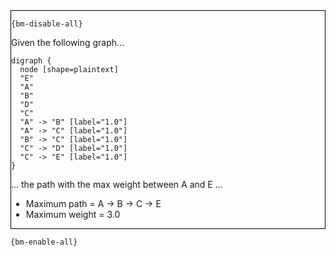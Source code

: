 <div style="border:1px solid black;">

`{bm-disable-all}`

Given the following graph...

````{dot}
digraph {
  node [shape=plaintext]
  "E"
  "A"
  "B"
  "D"
  "C"
  "A" -> "B" [label="1.0"]
  "A" -> "C" [label="1.0"]
  "B" -> "C" [label="1.0"]
  "C" -> "D" [label="1.0"]
  "C" -> "E" [label="1.0"]
}
````

... the path with the max weight between A and E ...
 * Maximum path = A -> B -> C -> E
 * Maximum weight = 3.0
</div>

`{bm-enable-all}`

